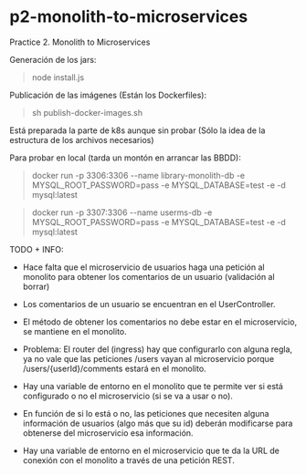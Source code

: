 # p2-monolith-to-microservices
Practice 2. Monolith to Microservices

Generación de los jars:
> node install.js

Publicación de las imágenes (Están los Dockerfiles):
> sh publish-docker-images.sh


Está preparada la parte de k8s aunque sin probar (Sólo la idea de la estructura de los archivos necesarios)


Para probar en local (tarda un montón en arrancar las BBDD):
> docker run -p 3306:3306 --name library-monolith-db -e MYSQL_ROOT_PASSWORD=pass -e MYSQL_DATABASE=test -e -d mysql:latest

> docker run -p 3307:3306 --name userms-db -e MYSQL_ROOT_PASSWORD=pass -e MYSQL_DATABASE=test -e -d mysql:latest


TODO + INFO:
- Hace falta que el microservicio de usuarios haga una petición al monolito para obtener los comentarios de un usuario (validación al borrar)
- Los comentarios de un usuario se encuentran en el UserController.

- El método de obtener los comentarios no debe estar en el microservicio, se mantiene en el monolito.

- Problema: El router del (ingress) hay que configurarlo con alguna regla, ya no vale que las peticiones /users vayan al microservicio porque /users/{userId}/comments estará en el monolito.


- Hay una variable de entorno en el monolito que te permite ver si está configurado o no el microservicio (si se va a usar o no).
- En función de si lo está o no, las peticiones que necesiten alguna información de usuarios (algo más que su id) deberán modificarse para obtenerse del microservicio esa información.

- Hay una variable de entorno en el microservicio que te da la URL de conexión con el monolito a través de una petición REST.
